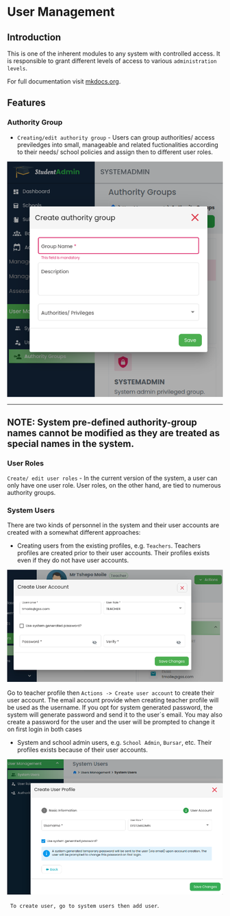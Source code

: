 # User Management

## Introduction
This is one of the inherent modules to any system with controlled access. It is responsible to grant different levels of access to various `administration levels`. 

For full documentation visit [mkdocs.org](https://www.mkdocs.org).

## Features

### Authority Group

* `Creating/edit authority group` - Users can group authorities/ access previledges into small, manageable and related fuctionalities according to their needs/ school policies and assign then to different user roles.

![Authority Groups](../img/authority-group.png)

---
**NOTE:**
System pre-defined authority-group names cannot be modified as they are treated as special names in the system.
---

### User Roles

`Create/ edit user roles` - In the current version of the system, a user can only have one user role. User roles, on the other hand, are tied to numerous authority groups. 


### System Users

There are two kinds of personnel in the system and their user accounts are created with a somewhat different approaches:

* Creating users from the existing profiles, e.g. `Teachers`. Teachers profiles are created prior to their user accounts. Their profiles exists even if they do not have user accounts. 

![Authority Groups](../img/teacher-account.png)

Go to teacher profile then `Actions -> Create user account` to create their user account. The email account provide when creating teacher profile will be used as the username. If you opt for system generated password, the system will generate password and send it to the user`s email. You may also create a password for the user and the user will be prompted to change it on first login in both cases
 
* System and school admin users, e.g. `School Admin`, `Bursar`, etc. Their profiles exists because of their user accounts. 

![Authority Groups](../img/users.png)

``` To create user, go to system users then add user```.
